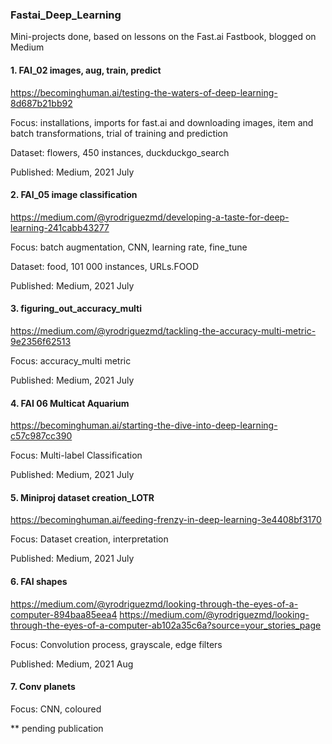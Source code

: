 ### Fastai_Deep_Learning
Mini-projects done, based on lessons on the Fast.ai Fastbook, blogged on Medium

#### 1.  FAI_02 images, aug, train, predict
https://becominghuman.ai/testing-the-waters-of-deep-learning-8d687b21bb92

Focus: installations, imports for fast.ai and downloading images, item and batch transformations, trial of training and prediction

Dataset: flowers, 450 instances, duckduckgo_search

Published: Medium, 2021 July



#### 2.  FAI_05 image classification
https://medium.com/@yrodriguezmd/developing-a-taste-for-deep-learning-241cabb43277

Focus: batch augmentation, CNN, learning rate, fine_tune

Dataset: food, 101 000 instances, URLs.FOOD

Published: Medium, 2021 July

#### 3.  figuring_out_accuracy_multi
https://medium.com/@yrodriguezmd/tackling-the-accuracy-multi-metric-9e2356f62513

Focus:  accuracy_multi metric

Published:  Medium, 2021 July

#### 4.  FAI 06 Multicat Aquarium
https://becominghuman.ai/starting-the-dive-into-deep-learning-c57c987cc390

Focus:  Multi-label Classification

Published: Medium, 2021 July

#### 5.  Miniproj dataset creation_LOTR
https://becominghuman.ai/feeding-frenzy-in-deep-learning-3e4408bf3170

Focus: Dataset creation, interpretation

Published: Medium, 2021 July

#### 6.  FAI shapes
https://medium.com/@yrodriguezmd/looking-through-the-eyes-of-a-computer-894baa85eea4
https://medium.com/@yrodriguezmd/looking-through-the-eyes-of-a-computer-ab102a35c6a?source=your_stories_page

Focus:  Convolution process, grayscale, edge filters

Published: Medium, 2021 Aug

#### 7.  Conv planets

Focus:  CNN, coloured

** pending publication

